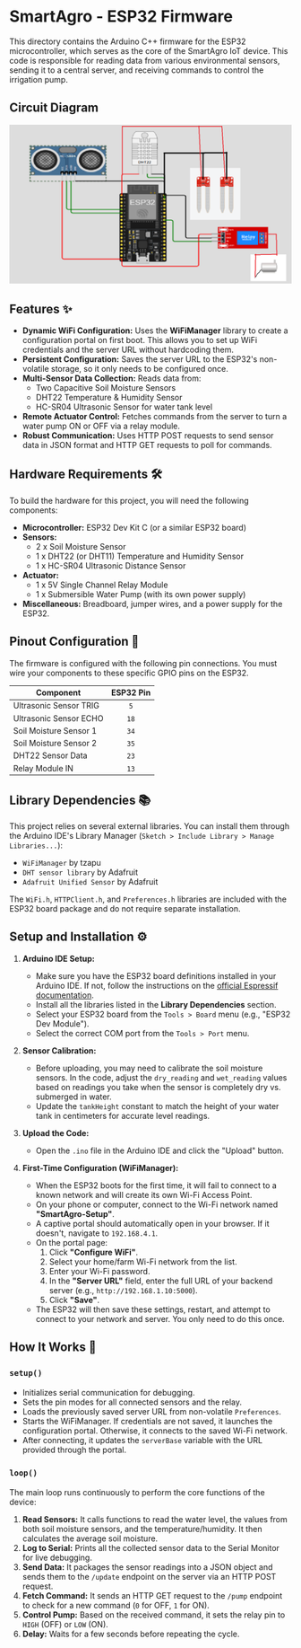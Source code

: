 # SmartAgro - ESP32 Firmware

This directory contains the Arduino C++ firmware for the ESP32 microcontroller, which serves as the core of the SmartAgro IoT device. This code is responsible for reading data from various environmental sensors, sending it to a central server, and receiving commands to control the irrigation pump.

## Circuit Diagram
![Circuit Diagram](./circuit_diagram.png)

## Features ✨

* **Dynamic WiFi Configuration:** Uses the **WiFiManager** library to create a configuration portal on first boot. This allows you to set up WiFi credentials and the server URL without hardcoding them.
* **Persistent Configuration:** Saves the server URL to the ESP32's non-volatile storage, so it only needs to be configured once.
* **Multi-Sensor Data Collection:** Reads data from:
    * Two Capacitive Soil Moisture Sensors
    * DHT22 Temperature & Humidity Sensor
    * HC-SR04 Ultrasonic Sensor for water tank level
* **Remote Actuator Control:** Fetches commands from the server to turn a water pump ON or OFF via a relay module.
* **Robust Communication:** Uses HTTP POST requests to send sensor data in JSON format and HTTP GET requests to poll for commands.

## Hardware Requirements 🛠️

To build the hardware for this project, you will need the following components:

* **Microcontroller:** ESP32 Dev Kit C (or a similar ESP32 board)
* **Sensors:**
    * 2 x Soil Moisture Sensor
    * 1 x DHT22 (or DHT11) Temperature and Humidity Sensor
    * 1 x HC-SR04 Ultrasonic Distance Sensor
* **Actuator:**
    * 1 x 5V Single Channel Relay Module
    * 1 x Submersible Water Pump (with its own power supply)
* **Miscellaneous:** Breadboard, jumper wires, and a power supply for the ESP32.

## Pinout Configuration 📌

The firmware is configured with the following pin connections. You must wire your components to these specific GPIO pins on the ESP32.

| Component                 | ESP32 Pin |
| ------------------------- | :-------: |
| Ultrasonic Sensor TRIG    |    `5`    |
| Ultrasonic Sensor ECHO    |    `18`   |
| Soil Moisture Sensor 1    |    `34`   |
| Soil Moisture Sensor 2    |    `35`   |
| DHT22 Sensor Data         |    `23`   |
| Relay Module IN           |    `13`   |

## Library Dependencies 📚

This project relies on several external libraries. You can install them through the Arduino IDE's Library Manager (`Sketch > Include Library > Manage Libraries...`):

* `WiFiManager` by tzapu
* `DHT sensor library` by Adafruit
* `Adafruit Unified Sensor` by Adafruit

The `WiFi.h`, `HTTPClient.h`, and `Preferences.h` libraries are included with the ESP32 board package and do not require separate installation.

## Setup and Installation ⚙️

1.  **Arduino IDE Setup:**
    * Make sure you have the ESP32 board definitions installed in your Arduino IDE. If not, follow the instructions on the [official Espressif documentation](https://docs.espressif.com/projects/arduino-esp32/en/latest/installing.html).
    * Install all the libraries listed in the **Library Dependencies** section.
    * Select your ESP32 board from the `Tools > Board` menu (e.g., "ESP32 Dev Module").
    * Select the correct COM port from the `Tools > Port` menu.

2.  **Sensor Calibration:**
    * Before uploading, you may need to calibrate the soil moisture sensors. In the code, adjust the `dry_reading` and `wet_reading` values based on readings you take when the sensor is completely dry vs. submerged in water.
    * Update the `tankHeight` constant to match the height of your water tank in centimeters for accurate level readings.

3.  **Upload the Code:**
    * Open the `.ino` file in the Arduino IDE and click the "Upload" button.

4.  **First-Time Configuration (WiFiManager):**
    * When the ESP32 boots for the first time, it will fail to connect to a known network and will create its own Wi-Fi Access Point.
    * On your phone or computer, connect to the Wi-Fi network named **"SmartAgro-Setup"**.
    * A captive portal should automatically open in your browser. If it doesn't, navigate to `192.168.4.1`.
    * On the portal page:
        1.  Click **"Configure WiFi"**.
        2.  Select your home/farm Wi-Fi network from the list.
        3.  Enter your Wi-Fi password.
        4.  In the **"Server URL"** field, enter the full URL of your backend server (e.g., `http://192.168.1.10:5000`).
        5.  Click **"Save"**.
    * The ESP32 will then save these settings, restart, and attempt to connect to your network and server. You only need to do this once.

## How It Works 🧠

### `setup()`
* Initializes serial communication for debugging.
* Sets the pin modes for all connected sensors and the relay.
* Loads the previously saved server URL from non-volatile `Preferences`.
* Starts the WiFiManager. If credentials are not saved, it launches the configuration portal. Otherwise, it connects to the saved Wi-Fi network.
* After connecting, it updates the `serverBase` variable with the URL provided through the portal.

### `loop()`
The main loop runs continuously to perform the core functions of the device:
1.  **Read Sensors:** It calls functions to read the water level, the values from both soil moisture sensors, and the temperature/humidity. It then calculates the average soil moisture.
2.  **Log to Serial:** Prints all the collected sensor data to the Serial Monitor for live debugging.
3.  **Send Data:** It packages the sensor readings into a JSON object and sends them to the `/update` endpoint on the server via an HTTP POST request.
4.  **Fetch Command:** It sends an HTTP GET request to the `/pump` endpoint to check for a new command (`0` for OFF, `1` for ON).
5.  **Control Pump:** Based on the received command, it sets the relay pin to `HIGH` (OFF) or `LOW` (ON).
6.  **Delay:** Waits for a few seconds before repeating the cycle.
